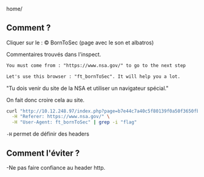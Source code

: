 
home/ 

## Comment ?
Cliquer sur le : 
© BornToSec (page avec le son et albatros)  

Commentaires trouvés dans l'inspect.
```html
You must come from : "https://www.nsa.gov/" to go to the next step

Let's use this browser : "ft_bornToSec". It will help you a lot.
```

"Tu dois venir du site de la NSA et utiliser un navigateur spécial."

On fait donc croire cela au site.

```bash
curl "http://10.12.248.97/index.php?page=b7e44c7a40c5f80139f0a50f3650fb2bd8d00b0d24667c4c2ca32c88e13b758f" \
  -H "Referer: https://www.nsa.gov/" \
  -H "User-Agent: ft_bornToSec" | grep -i "flag"
```

```-H``` permet de définir des headers
  
## Comment l'éviter ? 
 -Ne pas faire confiance au header http.
